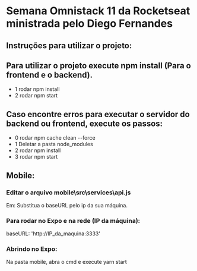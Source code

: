 # Semana Omnistack 11 da Rocketseat ministrada pelo Diego Fernandes

## Instruções para utilizar o projeto:

 ## Para utilizar o projeto execute npm install (Para o frontend e o backend).

- 1 rodar npm install
- 2 rodar npm start


 ## Caso encontre erros para executar o servidor do backend ou frontend, execute os passos:

- 0 rodar npm cache clean --force
- 1 Deletar a pasta node_modules
- 2 rodar npm install
- 3 rodar npm start

 ## Mobile:

 ### Editar o arquivo mobile\src\services\api.js

Em:
Substitua o baseURL pelo ip da sua máquina.

 ### Para rodar no Expo e na rede (IP da máquina):
baseURL: 'http://IP_da_maquina:3333'

 ### Abrindo no Expo:

Na pasta mobile, abra o cmd e execute yarn start


